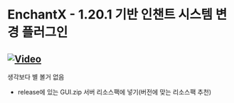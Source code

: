 # EnchantX - 1.20.1 기반 인챈트 시스템 변경 플러그인
[![Video](https://img.shields.io/badge/[소개%20영상]-blue)](https://youtu.be/qdUsMeHcu2E)
---
생각보다 별 볼거 없음
* release에 있는 GUI.zip 서버 리소스팩에 넣기(버전에 맞는 리소스팩 추천)
